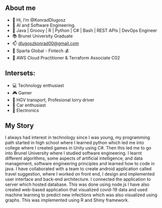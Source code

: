 <h2>About me</h2>

- 👋 Hi, I’m @KonradDlugosz
- 👀 AI and Software Engineering.
- 🌱 Java | Groovy | R | Python | C# | Bash | REST APIs | DevOps Engineer 
- :books: Brunel University Graduate
- 📫 dlugoszkonrad00@gmail.com  
- :office: Sparta Global - Fintech 💰
- 🥇 AWS Cloud Practitioner & Terraform Associate C02


<h2>Intersets:</h2> 

- :computer: Technology enthusiast
- :video_game: Gamer
- :articulated_lorry: HGV transport, Profesional lorry driver
- :car: Car enthusiast 
- :electric_plug: Electronics


<h2>My Story</h2>
I always had interest in technology since I was young, my programming path started in high school where I learned python which led me into college where I created games in Unity using C#. Then this led me to go into Brunel University where I studied software engineering. I learnt different algorithms, some aspects of artificial intelligence, and data management, software engineering principles and learned how to code in java. I have collaborated with a team to create android application called travel suggestion, where I worked on front end, I design and implemented user interface and back-end architecture. I connected the application to server which hosted database. This was done using node.js I have also created web-based application that visualized covid-19 data and used machine learning to predict new infections which was also visualized using graphs. This was implemented using R and Shiny framework. 


<!---
KonradDlugosz/KonradDlugosz is a ✨ special ✨ repository because its `README.md` (this file) appears on your GitHub profile.
You can click the Preview link to take a look at your changes.
--->
